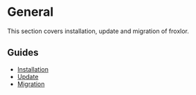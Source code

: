 # General

This section covers installation, update and migration of froxlor.

## Guides

* [Installation](installation)
* [Update](update-guide)
* [Migration](migration-guide)
